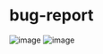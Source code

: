 # bug-report
![image](https://github.com/user-attachments/assets/96802d9d-26ff-4199-ba31-ab277aadc7fc)
![image](https://github.com/user-attachments/assets/cbe253e3-202e-4e95-85bc-127b4c196862)
